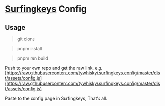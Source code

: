 # [Surfingkeys](https://raw.githubusercontent.com/tywhisky/.surfingkeys.config/master/dist/assets/config.js) Config

## Usage

> git clone

> pnpm install

> pnpm run build

Push to your own repo and get the raw link.
e.g. [https://raw.githubusercontent.com/tywhisky/.surfingkeys.config/master/dist/assets/config.js](https://raw.githubusercontent.com/tywhisky/.surfingkeys.config/master/dist/assets/config.js)

Paste to the config page in Surfingkeys, That's all.
